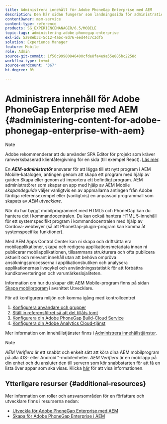 ```yaml
---
title: Administrera innehåll för Adobe PhoneGap Enterprise med AEM
description: Den här sidan fungerar som landningssida för administration av Adobe PhoneGap Enterprise.
contentOwner: msm-service
content-type: reference
products: SG_EXPERIENCEMANAGER/6.5/MOBILE
topic-tags: administering-adobe-phonegap-enterprise
exl-id: 5a98eb3c-5c12-4a6c-8d76-eed44c7c3df5
solution: Experience Manager
feature: Mobile
role: Admin
source-git-commit: 1f56c99980846400cfde8fa4e9a55e885bc2258d
workflow-type: tm+mt
source-wordcount: '367'
ht-degree: 0%

---
```


# Administrera innehåll för Adobe PhoneGap Enterprise med AEM {#administering-content-for-adobe-phonegap-enterprise-with-aem}

>[!NOTE]
>
>Adobe rekommenderar att du använder SPA Editor för projekt som kräver ramverksbaserad klientåtergivning för en sida (till exempel React). [Läs mer](/help/sites-developing/spa-overview.md).

En ***AEM-administratör*** ansvarar för att lägga till ett nytt program i AEM Mobile-katalogen, antingen genom att skapa ett program med hjälp av guiden Skapa eller genom att importera ett befintligt program. AEM administratörer som skapar en app med hjälp av AEM Mobile *skapandeguide* väljer vanligtvis en av appmallarna antingen från Adobe färdiga referensexempel eller (vanligtvis) en anpassad programmall som skapats av *AEM utvecklare.*

När du har byggt mobilprogrammet med HTML5 och PhoneGap kan du hantera det i kommandocentralen. Du kan också hantera HTML 5-innehåll för ett systemspecifikt program i kommandocentralen med hjälp av Cordova-webbvyer (så att PhoneGap-plugin-program kan komma åt systemspecifika funktioner).

Med AEM Apps Control Center kan ni skapa och driftsätta era mobilapplikationer, skapa och redigera applikationsmetadata innan ni publicerar mobilapplikationen, tillsammans strukturera och ofta publicera aktuellt och relevant innehåll utan att behöva ompröva ansökningsprocesserna i applikationsbutiken och analysera applikationernas livscykel och användningsstatistik för att förbättra kundkonverteringen och varumärkeslojaliteten.

Information om hur du skapar ditt AEM Mobile-program finns på sidan [Skapa mobilprogram](/help/mobile/building-app-mobile-phonegap.md) i avsnittet Utvecklare.

För att konfigurera miljön och komma igång med kontrollcentret

1. [Konfigurera användare och grupper](/help/mobile/configure-users-groups.md)
1. [Ställ in referensfiltret så att det tillåts tomt](/help/mobile/setting-referrer-filter-empty.md)
1. [Konfigurera din Adobe PhoneGap Build-Cloud Service](/help/mobile/configure-phonegap-build-cloud.md)
1. [Konfigurera din Adobe Analytics Cloud-tjänst](/help/mobile/configure-adobe-mobile-cloud-service.md)

Mer information om innehållstjänster finns i [Administrera innehållstjänster](/help/mobile/developing-content-services.md).

>[!NOTE]
>
>*AEM Verifiera* är ett snabbt och enkelt sätt att köra dina AEM mobilprogram på alla iOS- eller Android™-mobilenheter. *AEM Verifiera* är en mobilapp på din enhet och du ansluter den till servern som kör snabbstarten för att få en lista över appar som ska visas. Klicka [här](/help/mobile/phonegap-mobile-quickstart.md) för att visa informationen.

## Ytterligare resurser {#additional-resources}

Mer information om roller och ansvarsområden för en författare och utvecklare finns i resurserna nedan:

* [Utveckla för Adobe PhoneGap Enterprise med AEM](/help/mobile/developing-in-phonegap.md)
* [Skapa för Adobe PhoneGap Enterprise i AEM](/help/mobile/phonegap.md)
